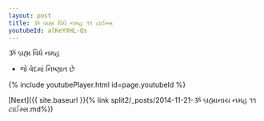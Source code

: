 ```yaml
---
layout: post
title: ૐ બ્રહ્મ વિધે નમહ ૧૧ ટાઈમ્સ
youtubeId: alKeYXHL-Qs
---
```

 
 
 ૐ બ્રહ્મ વિધે નમહ  
 
 -  જે વેદમાં નિષ્ણાત છે 
 
  
 
  
 
 
 
 
 
 


{% include youtubePlayer.html id=page.youtubeId %}
 
[Next]({{ site.baseurl }}{% link  split2/_posts/2014-11-21-ૐ બ્રહ્માનાય નમહ ૧૧ ટાઈમ્સ.md%})
 
